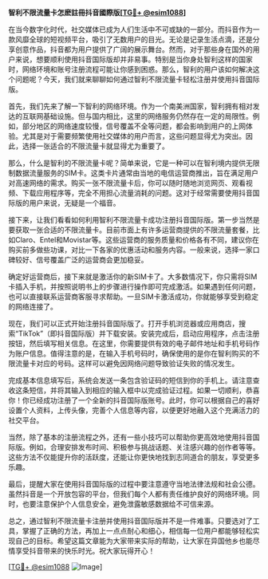 **智利不限流量卡怎麽註冊抖音國際版[[TG💪+ @esim1088](https://t.me/s/esim1088)]**

在当今数字化时代，社交媒体已成为人们生活中不可或缺的一部分。而抖音作为一款风靡全球的短视频平台，吸引了无数用户的目光。无论是记录生活点滴，还是分享创意作品，抖音都为用户提供了广阔的展示舞台。然而，对于那些身在国外的用户来说，想要顺利使用抖音国际版却并非易事。特别是当你身处智利这样的国家时，网络环境和账号注册流程可能让你感到困惑。那么，智利的用户该如何解决这个问题呢？今天，我们就来聊聊如何通过智利不限流量卡轻松注册并使用抖音国际版。

首先，我们先来了解一下智利的网络环境。作为一个南美洲国家，智利拥有相对发达的互联网基础设施。但与国内相比，这里的网络服务仍然存在一定的局限性。例如，部分地区的网络速度较慢，信号覆盖不全等问题，都会影响到用户的上网体验。尤其是对于需要频繁使用社交媒体的用户而言，这些问题显得尤为突出。因此，选择一张适合的不限流量卡就显得尤为重要了。

那么，什么是智利的不限流量卡呢？简单来说，它是一种可以在智利境内提供无限制数据流量服务的SIM卡。这类卡片通常由当地的电信运营商推出，旨在满足用户对高速网络的需求。购买一张不限流量卡后，你可以随时随地浏览网页、观看视频、下载应用程序等，完全不用担心流量消耗的问题。这对于经常需要使用抖音国际版的用户来说，无疑是一个福音。

接下来，让我们看看如何利用智利不限流量卡成功注册抖音国际版。第一步当然是要获取一张合适的不限流量卡。目前市面上有许多运营商提供的不限流量套餐，比如Claro、Entel和Movistar等。这些运营商的服务质量和价格各有不同，建议你在购买前多做些功课，对比一下各家的优惠活动和服务内容。一般来说，选择一家口碑较好、信号覆盖广泛的运营商会更加稳妥。

确定好运营商后，接下来就是激活你的新SIM卡了。大多数情况下，你只需将SIM卡插入手机，并按照说明书上的步骤进行操作即可完成激活。如果遇到任何问题，也可以直接联系运营商客服寻求帮助。一旦SIM卡激活成功，你就能够享受到稳定的网络连接了。

现在，我们可以正式开始注册抖音国际版了。打开手机浏览器或应用商店，搜索“TikTok”（即抖音国际版）并下载安装。安装完成后，启动应用程序，点击注册按钮，然后填写相关信息。在这里，你需要提供有效的电子邮件地址和手机号码作为账户信息。值得注意的是，在输入手机号码时，确保使用的是你在智利购买的不限流量卡对应的号码。这样可以避免因网络问题导致验证失败的情况发生。

完成基本信息填写后，系统会发送一条包含验证码的短信到你的手机上。请注意查收这条短信，并将其输入到相应的输入框中以完成验证过程。如果一切顺利，恭喜你！你已经成功注册了一个全新的抖音国际版账号。此时，你可以根据自己的喜好设置个人资料，上传头像，完善个人信息等内容，以便更好地融入这个充满活力的社交平台。

当然，除了基本的注册流程之外，还有一些小技巧可以帮助你更高效地使用抖音国际版。例如，合理安排发布时间、积极参与挑战话题、关注感兴趣的创作者等等。这些方法不仅能提升你的活跃度，还能让你更快地找到志同道合的朋友，享受更多乐趣。

最后，提醒大家在使用抖音国际版的过程中要注意遵守当地法律法规和社会公德。虽然抖音是一个开放包容的平台，但我们每个人都有责任维护良好的网络环境。同时，也要注意保护个人信息安全，避免泄露敏感数据给不可信来源。

总之，通过智利不限流量卡注册并使用抖音国际版并不是一件难事。只要选对了工具，掌握了正确的方法，再加上一点点耐心和细心，相信每一位用户都能够轻松实现自己的目标。希望这篇文章能为大家带来实际的帮助，让大家在异国他乡也能尽情享受抖音带来的快乐时光。祝大家玩得开心！

[[TG💪+ @esim1088](https://t.me/s/esim1088) ![Image](https://i.postimg.cc/4NQfJmqS/Snipaste-2025-05-13-00-14-12.png)]